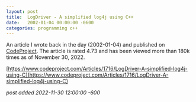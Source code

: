 ```yaml
---
layout:	post
title:	LogDriver - A simplified log4j using C++
date:	2002-01-04 00:00:00 -0600
categories:	programming c++
---
```

An article I wrote back in the day (2002-01-04) and published on [CodeProject](https://www.codeproject.com/). The article is rated 4.73 and has been viewed more than 180k times as of November 30, 2022.

[https://www.codeproject.com/Articles/1716/LogDriver-A-simplified-log4j-using-C](https://www.codeproject.com/Articles/1716/LogDriver-A-simplified-log4j-using-C)

<!--more-->

*post added 2022-11-30 12:00:00 -600*